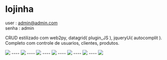 # lojinha
user  : admin@admin.com   
senha : admin

CRUD estilizado com web2py, datagrid( plugin_JS ), jqueryUi( autocomplit ). 
Completo com controle de usuarios, clientes, produtos.

<img src="https://dl.dropboxusercontent.com/u/11469395/josev/git/lojinha/1.png">
----
<img src="https://dl.dropboxusercontent.com/u/11469395/josev/git/lojinha/2.png">
----
<img src="https://dl.dropboxusercontent.com/u/11469395/josev/git/lojinha/3.png">
----
<img src="https://dl.dropboxusercontent.com/u/11469395/josev/git/lojinha/4.png">
----
<img src="https://dl.dropboxusercontent.com/u/11469395/josev/git/lojinha/5.png">
----
<img src="https://dl.dropboxusercontent.com/u/11469395/josev/git/lojinha/6.png">
----
<img src="https://dl.dropboxusercontent.com/u/11469395/josev/git/lojinha/7.png">
